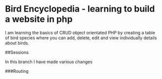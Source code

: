# Bird Encyclopedia - learning to build a website in php

I am learning the basics of CRUD object orientated PHP by creating a table of bird species where you can add, delete, edit and view individually details about birds.  

##Sessions

In this branch I have made various changes

###Routing
